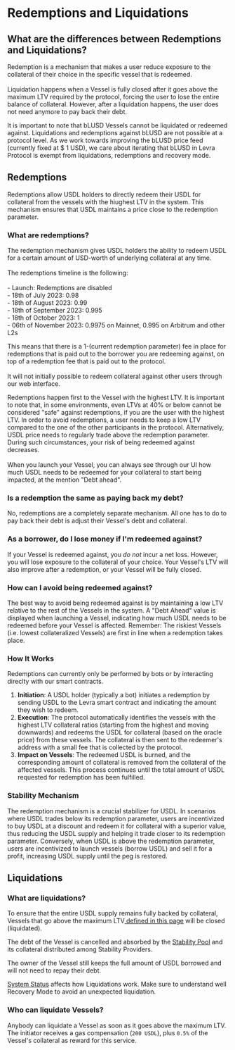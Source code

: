 # Redemptions and Liquidations

## What are the differences between Redemptions and Liquidations?

Redemption is a mechanism that makes a user reduce exposure to the collateral of their choice in the specific vessel that is redeemed.\
\
Liquidation happens when a Vessel is fully closed after it goes above the maximum LTV required by the protocol, forcing the user to lose the entire balance of collateral. However, after a liquidation happens, the user does not need anymore to pay back their debt.

It is important to note that bLUSD Vessels cannot be liquidated or redeemed against. Liquidations and redemptions against bLUSD are not possible at a protocol level. As we work towards improving the bLUSD price feed (currently fixed at $ 1 USD), we care about iterating that bLUSD in Levra Protocol is exempt from liquidations, redemptions and recovery mode.

## Redemptions

Redemptions allow USDL holders to directly redeem their USDL for collateral from the vessels with the hiughest LTV in the system. This mechanism ensures that USDL maintains a price close to the redemption parameter.

### What are redemptions?

The redemption mechanism gives USDL holders the ability to redeem USDL for a certain amount of USD-worth of underlying collateral at any time. \
\
The redemptions timeline is the following:\
\
\- Launch: Redemptions are disabled\
\- 18th of July 2023: 0.98\
\- 18th of August 2023: 0.99\
\- 18th of September 2023: 0.995\
\- 18th of October 2023: 1\
\- 06th of November 2023: 0.9975 on Mainnet, 0.995 on Arbitrum and other L2s

This means that there is a 1-(current redemption parameter) fee in place for redemptions that is paid out to the borrower you are redeeming against, on top of a redemption fee that is paid out to the protocol. \
\
It will not initially possible to redeem collateral against other users through our web interface.

Redemptions happen first to the Vessel with the highest LTV. It is important to note that, in some environments, even LTVs at 40% or below cannot be considered "safe" against redemptions, if you are the user with the highest LTV. In order to avoid redemptions, a user needs to keep a low LTV compared to the one of the other participants in the protocol. Alternatively, USDL price needs to regularly trade above the redemption parameter. During such circumstances, your risk of being redeemed against decreases. \
\
When you launch your Vessel, you can always see through our UI how much USDL needs to be redeemed for your collateral to start being impacted, at the mention "Debt ahead".

### Is a redemption the same as paying back my debt?&#x20;

No, redemptions are a completely separate mechanism. All one has to do to pay back their debt is adjust their Vessel's debt and collateral.&#x20;

### As a borrower, do I lose money if I'm redeemed against?&#x20;

If your Vessel is redeemed against, you _do not_ incur a net loss. However, you will lose exposure to the collateral of your choice. Your Vessel's LTV will also improve after a redemption, or your Vessel will be fully closed.

### How can I avoid being redeemed against?&#x20;

The best way to avoid being redeemed against is by maintaining a low LTV relative to the rest of the Vessels in the system. A "Debt Ahead" value is displayed when launching a Vessel, indicating how much USDL needs to be redeemed before your Vessel is affected. Remember: The riskiest Vessels (i.e. lowest collateralized Vessels) are first in line when a redemption takes place.&#x20;

### How It Works

Redemptions can currently only be performed by bots or by interacting direclty with our smart contracts.

1. **Initiation**: A USDL holder (typically a bot) initiates a redemption by sending USDL to the Levra smart contract and indicating the amount they wish to redeem.
2. **Execution**: The protocol automatically identifies the vessels with the highest LTV collateral ratios (starting from the highest and moving downwards) and redeems the USDL for collateral (based on the oracle price) from these vessels. The collateral is then sent to the redeemer's address with a small fee that is collected by the protocol.
3. **Impact on Vessels**: The redeemed USDL is burned, and the corresponding amount of collateral is removed from the collateral of the affected vessels. This process continues until the total amount of USDL requested for redemption has been fulfilled.

### Stability Mechanism

The redemption mechanism is a crucial stabilizer for USDL. In scenarios where USDL trades below its redemption parameter, users are incentivized to buy USDL at a discount and redeem it for collateral with a superior value, thus reducing the USDL supply and helping it trade closer to its redemption parameter. Conversely, when USDL is above the redemption parameter, users are incentivized to launch vessels (borrow USDL) and sell it for a profit, increasing USDL supply until the peg is restored.

## Liquidations

### What are liquidations?

To ensure that the entire USDL supply remains fully backed by collateral, Vessels that go above the maximum LTV[ defined in this page](vessels-and-collateral.md) will be closed (liquidated).

The debt of the Vessel is cancelled and absorbed by the [Stability Pool](stability-pool.md) and its collateral distributed among Stability Providers.

The owner of the Vessel still keeps the full amount of USDL borrowed and will not need to repay their debt.

[System Status](system-status-and-price-volatility.md) affects how Liquidations work. Make sure to understand well Recovery Mode to avoid an unexpected liquidation.

### Who can liquidate Vessels?&#x20;

Anybody can liquidate a Vessel as soon as it goes above the maximum LTV. The initiator receives a gas compensation (`200 USDL`), plus `0.5%` of the Vessel's collateral as reward for this service.
